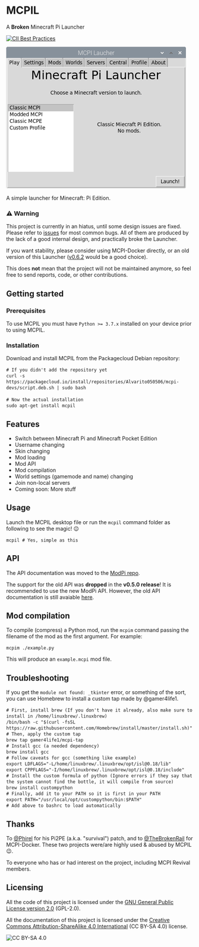 # MCPIL
A **Broken** Minecraft Pi Launcher

[![CII Best Practices](https://bestpractices.coreinfrastructure.org/projects/4335/badge)](https://bestpractices.coreinfrastructure.org/projects/4335)

![screenshot](https://raw.githubusercontent.com/Alvarito050506/MCPIL/master/screenshot.png)

A simple launcher for Minecraft: Pi Edition.

### :warning: Warning
This project is currently in an hiatus, until some design issues are fixed. Please refer to [issues](https://github.com/MCPI-Devs/MCPIL) for most common bugs. All of them are produced by the lack of a good internal design, and practically broke the Launcher.

If you want stability, please consider using MCPI-Docker directly, or an old version of this Launcher ([v0.6.2](https://github.com/MCPI-Devs/MCPIL/releases/tag/v0.6.2) would be a good choice).

This does **not** mean that the project will not be maintained anymore, so feel free to send reports, code, or other contributions.

## Getting started
### Prerequisites
To use MCPIL you must have `Python >= 3.7.x` installed on your device prior to using MCPIL.

### Installation
Download and install MCPIL from the Packagecloud Debian repository:
```shell
# If you didn't add the repository yet
curl -s https://packagecloud.io/install/repositories/Alvarito050506/mcpi-devs/script.deb.sh | sudo bash

# Now the actual installation
sudo apt-get install mcpil
```

## Features
 + Switch between Minecraft Pi and Minecraft Pocket Edition
 + Username changing
 + Skin changing
 + Mod loading
 + Mod API
 + Mod compilation
 + World settings (gamemode and name) changing
 + Join non-local servers
 + Coming soon: More stuff 

## Usage
Launch the MCPIL desktop file or run the `mcpil` command folder as following to see the magic! :wink:
```shell
mcpil # Yes, simple as this
```

## API
The API documentation was moved to the [ModPi repo](https://github.com/MCPI-Devs/modpi).

The support for the old API was **dropped** in the **v0.5.0 release**! It is recommended to use the new ModPi API. However, the old API documentation is still avaiable [here](https://github.com/MCPI-Devs/MCPIL/tree/3470fb73b81510f5e819a34c04cca6f86457c2b2#api).

## Mod compilation
To compile (compress) a Python mod, run the `mcpim` command passing the filename of the mod as the first argument. For example:
```shell
mcpim ./example.py
```
This will produce an `example.mcpi` mod file.

## Troubleshooting
If you get the `module not found: _tkinter` error, or something of the sort, you can use Homebrew to install a custom tap made by @gamer4life1.
```shell
# First, install brew (If you don't have it already, also make sure to install in /home/linuxbrew/.linuxbrew)
/bin/bash -c "$(curl -fsSL https://raw.githubusercontent.com/Homebrew/install/master/install.sh)"
# Then, apply the custom tap
brew tap gamer4life1/mcpi-tap
# Install gcc (a needed dependency)
brew install gcc
# Follow caveats for gcc (something like example)
export LDFLAGS="-L/home/linuxbrew/.linuxbrew/opt/isl@0.18/lib"
export CPPFLAGS="-I/home/linuxbrew/.linuxbrew/opt/isl@0.18/include"
# Install the custom formula of python (Ignore errors if they say that the system cannot find the bottle, it will compile from source)
brew install custompython
# Finally, add it to your PATH so it is first in your PATH
export PATH="/usr/local/opt/custompython/bin:$PATH"
# Add above to bashrc to load automatically
```

## Thanks
To [@Phirel](https://www.minecraftforum.net/members/Phirel) for his Pi2PE (a.k.a. "survival") patch, and to [@TheBrokenRail](https://thebrokenrail.com) for MCPI-Docker. These two projects were/are highly used & abused by MCPIL :wink:.

To everyone who has or had interest on the project, including MCPI Revival members.

## Licensing
All the code of this project is licensed under the [GNU General Public License version 2.0](https://github.com/Alvarito050506/MCPIL/blob/master/LICENSE) (GPL-2.0).

All the documentation of this project is licensed under the [Creative Commons Attribution-ShareAlike 4.0 International](https://creativecommons.org/licenses/by-sa/4.0/) (CC BY-SA 4.0) license.

![CC BY-SA 4.0](https://i.creativecommons.org/l/by-sa/4.0/88x31.png)
